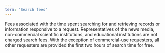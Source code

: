 ```yaml
---
term: "Search fees"
---
```


Fees associated with the time spent searching for and retrieving records or information responsive to a request.  Representatives of the news media, non-commercial scientific institutions, and educational institutions are not charged search fees.  With the exception of commercial-use requesters, all other requesters are provided the first two hours of search time for free.

